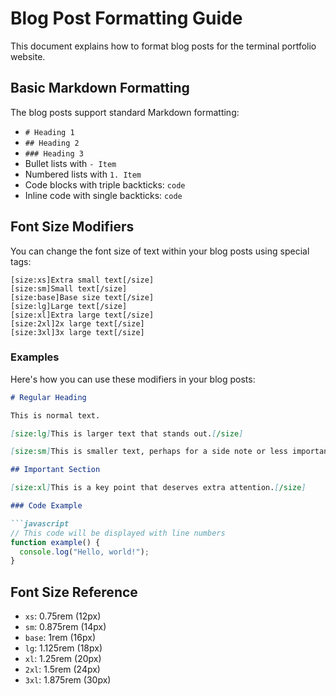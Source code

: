 # Blog Post Formatting Guide

This document explains how to format blog posts for the terminal portfolio website.

## Basic Markdown Formatting

The blog posts support standard Markdown formatting:

- `# Heading 1`
- `## Heading 2`
- `### Heading 3`
- Bullet lists with `- Item`
- Numbered lists with `1. Item`
- Code blocks with triple backticks: ``` code ```
- Inline code with single backticks: `code`

## Font Size Modifiers

You can change the font size of text within your blog posts using special tags:

```
[size:xs]Extra small text[/size]
[size:sm]Small text[/size]
[size:base]Base size text[/size]
[size:lg]Large text[/size]
[size:xl]Extra large text[/size]
[size:2xl]2x large text[/size]
[size:3xl]3x large text[/size]
```

### Examples

Here's how you can use these modifiers in your blog posts:

```markdown
# Regular Heading

This is normal text.

[size:lg]This is larger text that stands out.[/size]

[size:sm]This is smaller text, perhaps for a side note or less important information.[/size]

## Important Section

[size:xl]This is a key point that deserves extra attention.[/size]

### Code Example

```javascript
// This code will be displayed with line numbers
function example() {
  console.log("Hello, world!");
}
```

## Font Size Reference

- `xs`: 0.75rem (12px)
- `sm`: 0.875rem (14px)
- `base`: 1rem (16px)
- `lg`: 1.125rem (18px)
- `xl`: 1.25rem (20px)
- `2xl`: 1.5rem (24px)
- `3xl`: 1.875rem (30px)
